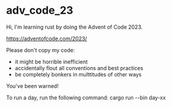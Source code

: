 # adv_code_23
Hi, I'm learning rust by doing the Advent of Code 2023.

https://adventofcode.com/2023/

Please don't copy my code:
* it might be horrible inefficient
* accidentally flout all conventions and best practices
* be completely bonkers in multtitudes of other ways

You've been warned!

To run a day, run the following command:
cargo run --bin day-xx

